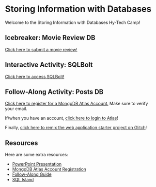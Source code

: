 # Storing Information with Databases
Welcome to the Storing Information with Databases Hy-Tech Camp!

## Icebreaker: Movie Review DB
[Click here to submit a movie review!](https://movie-reviews-62s1.onrender.com/)

## Interactive Activity: SQLBolt
[Click here to access SQLBolt!](https://sqlbolt.com/)

## Follow-Along Activity: Posts DB
[Click here to register for a MongoDB Atlas Account.](https://www.mongodb.com/cloud/atlas/register) Make sure to verify your email.

If/when you have an account, [click here to login to Atlas](https://cloud.mongodb.com/account/login)!

Finally, [click here to remix the web application starter project on Glitch](https://glitch.com/edit/#!/remix/posts-db)!

## Resources
Here are some extra resources:

- [PowerPoint Presentation](https://view.officeapps.live.com/op/embed.aspx?src=https://hytechcamps.github.io/databases/Databases.pptx)
- [MongoDB Atlas Account Registration](MongoDbAtlasRegistration.md)
- [Follow-Along Guide](FollowAlong.md)
- [SQL Island](https://sql-island.informatik.uni-kl.de/)
